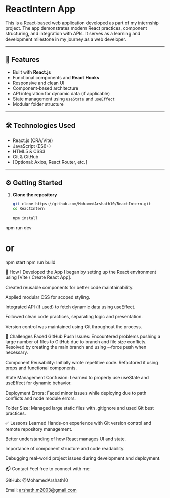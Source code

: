 # ReactIntern App

This is a React-based web application developed as part of my internship project. The app demonstrates modern React practices, component structuring, and integration with APIs. It serves as a learning and development milestone in my journey as a web developer.

---

## 🚀 Features

- Built with **React.js**
- Functional components and **React Hooks**
- Responsive and clean UI
- Component-based architecture
- API integration for dynamic data (if applicable)
- State management using `useState` and `useEffect`
- Modular folder structure

---

## 🛠️ Technologies Used

- React.js (CRA/Vite)
- JavaScript (ES6+)
- HTML5 & CSS3
- Git & GitHub
- [Optional: Axios, React Router, etc.]

---

## ⚙️ Getting Started

1. **Clone the repository**
   ```bash
   git clone https://github.com/MohamedArshath10/ReactIntern.git
   cd ReactIntern

   npm install
npm run dev
# or
npm start
npm run build

🧠 How I Developed the App
I began by setting up the React environment using [Vite / Create React App].

Created reusable components for better code maintainability.

Applied modular CSS for scoped styling.

Integrated API (if used) to fetch dynamic data using useEffect.

Followed clean code practices, separating logic and presentation.

Version control was maintained using Git throughout the process.

🐞 Challenges Faced
GitHub Push Issues: Encountered problems pushing a large number of files to GitHub due to branch and file size conflicts. Resolved by creating the main branch and using --force push when necessary.

Component Reusability: Initially wrote repetitive code. Refactored it using props and functional components.

State Management Confusion: Learned to properly use useState and useEffect for dynamic behavior.

Deployment Errors: Faced minor issues while deploying due to path conflicts and node module errors.

Folder Size: Managed large static files with .gitignore and used Git best practices.

✅ Lessons Learned
Hands-on experience with Git version control and remote repository management.

Better understanding of how React manages UI and state.

Importance of component structure and code readability.

Debugging real-world project issues during development and deployment.

📬 Contact
Feel free to connect with me:

GitHub: @MohamedArshath10

Email: arshath.m2003@gmail.com
